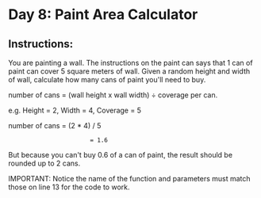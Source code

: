 # Day 8: Paint Area Calculator

## Instructions:
You are painting a wall. The instructions on the paint can says that 1 can of paint can cover 5 square meters of wall. Given a random height and width of wall, calculate how many cans of paint you'll need to buy.

number of cans = (wall height x wall width) ÷ coverage per can.

e.g. Height = 2, Width = 4, Coverage = 5

number of cans = (2 * 4) / 5

                           = 1.6

But because you can't buy 0.6 of a can of paint, the result should be rounded up to 2 cans.

IMPORTANT: Notice the name of the function and parameters must match those on line 13 for the code to work.